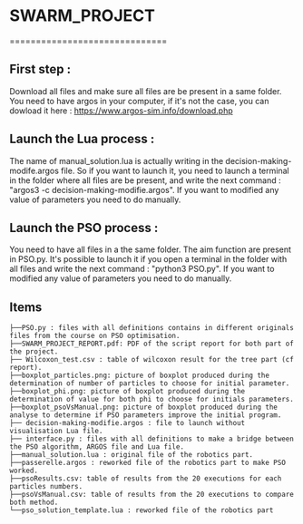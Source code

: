 # SWARM_PROJECT
==============================

First step :
-------------
Download all files and make sure all files are be present in a same folder. You need to have argos in your computer, if it's not the case, you can dowload it here : https://www.argos-sim.info/download.php


Launch the Lua process :
-------------
The name of manual_solution.lua is actually writing in the decision-making-modife.argos file. So if you want to launch it, you need to launch a terminal in the folder where all files are be present, and write the next command : "argos3 -c decision-making-modifie.argos". If you want to modified any value of parameters you need to do manually.


Launch the PSO process :
-------------
You need to have all files in a the same folder. The aim function are present in PSO.py. It's possible to launch it if you open a terminal in the folder with all files and write the next command : "python3 PSO.py". If you want to modified any value of parameters you need to do manually.


Items
------------
~~~~
├──PSO.py : files with all definitions contains in different originals files from the course on PSO optimisation.
├──SWARM_PROJECT_REPORT.pdf: PDF of the script report for both part of the project.
├── Wilcoxon_test.csv : table of wilcoxon result for the tree part (cf report).
├──boxplot_particles.png: picture of boxplot produced during the determination of number of particles to choose for initial parameter.
├──boxplot_phi.png: picture of boxplot produced during the determination of value for both phi to choose for initials parameters.
├──boxplot_psoVsManual.png: picture of boxplot produced during the analyse to determine if PSO parameters improve the initial program.
├── decision-making-modifie.argos : file to launch without visualisation Lua file.
├── interface.py : files with all definitions to make a bridge between the PSO algorithm, ARGOS file and Lua file. 
├──manual_solution.lua : original file of the robotics part.
├──passerelle.argos : reworked file of the robotics part to make PSO worked.
├──psoResults.csv: table of results from the 20 executions for each particles numbers.
├──psoVsManual.csv: table of results from the 20 executions to compare both method.
└──pso_solution_template.lua : reworked file of the robotics part

